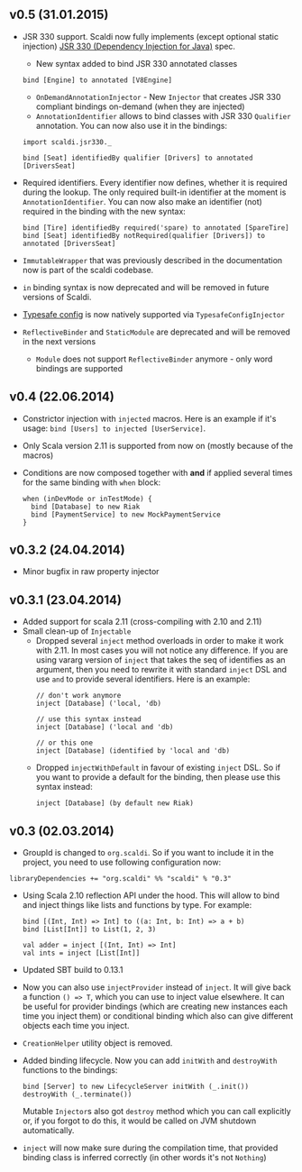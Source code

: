 ## v0.5 (31.01.2015)

* JSR 330 support. Scaldi now fully implements (except optional static injection) [JSR 330 (Dependency Injection for Java)](https://jcp.org/en/jsr/detail?id=330) spec.
  * New syntax added to bind JSR 330 annotated classes
  ```
  bind [Engine] to annotated [V8Engine]
  ```
  * `OnDemandAnnotationInjector` - New `Injector` that creates JSR 330 compliant bindings on-demand (when they are injected)
  * `AnnotationIdentifier` allows to bind classes with JSR 330 `Qualifier` annotation. You can now also use it in the bindings:
  ```
  import scaldi.jsr330._

  bind [Seat] identifiedBy qualifier [Drivers] to annotated [DriversSeat]
  ```
* Required identifiers. Every identifier now defines, whether it is required during the lookup. The only required built-in identifier
  at the moment is `AnnotationIdentifier`. You can now also make an identifier (not) required in the binding with the new syntax:

  ```
  bind [Tire] identifiedBy required('spare) to annotated [SpareTire]
  bind [Seat] identifiedBy notRequired(qualifier [Drivers]) to annotated [DriversSeat]
  ```
* `ImmutableWrapper` that was previously described in the documentation now is part of the scaldi codebase.
* `in` binding syntax is now deprecated and will be removed in future versions of Scaldi.
* [Typesafe config](https://github.com/typesafehub/config) is now natively supported via `TypesafeConfigInjector`
* `ReflectiveBinder` and `StaticModule` are deprecated and will be removed in the next versions
  * `Module` does not support `ReflectiveBinder` anymore - only word bindings are supported

## v0.4 (22.06.2014)

* Constrictor injection with `injected` macros. Here is an example if it's usage:  `bind [Users] to injected [UserService]`.
* Only Scala version 2.11 is supported from now on (mostly because of the macros)
* Conditions are now composed together with **and** if applied several times for the same binding with `when` block:
  
  ```
  when (inDevMode or inTestMode) {
    bind [Database] to new Riak
    bind [PaymentService] to new MockPaymentService
  }
  ```

## v0.3.2 (24.04.2014)

* Minor bugfix in raw property injector

## v0.3.1 (23.04.2014)

* Added support for scala 2.11 (cross-compiling with 2.10 and 2.11)
* Small clean-up of `Injectable`
    * Dropped several `inject` method overloads in order to make it work with 2.11.
      In most cases you will not notice any difference. If you are using vararg version of `inject` that takes the seq of
      identifies as an argument, then you need to rewrite it with standard `inject` DSL and use `and` to provide several identifiers.
      Here is an example:
      ```
      // don't work anymore
      inject [Database] ('local, 'db)

      // use this syntax instead
      inject [Database] ('local and 'db)

      // or this one
      inject [Database] (identified by 'local and 'db)
      ```
    * Dropped `injectWithDefault` in favour of existing `inject` DSL. So if you want to provide a default for the binding,
      then please use this syntax instead:
      ```
      inject [Database] (by default new Riak)
      ```

## v0.3 (02.03.2014)

* GroupId is changed to `org.scaldi`. So if you want to include it in the project, you need to use following configuration now:
 ```
 libraryDependencies += "org.scaldi" %% "scaldi" % "0.3"
 ```
* Using Scala 2.10 reflection API under the hood. This will allow to bind
  and inject things like lists and functions by type. For example:
  ```
  bind [(Int, Int) => Int] to ((a: Int, b: Int) => a + b)
  bind [List[Int]] to List(1, 2, 3)

  val adder = inject [(Int, Int) => Int]
  val ints = inject [List[Int]]
  ```
* Updated SBT build to 0.13.1
* Now you can also use `injectProvider` instead of `inject`. It will give back a function `() => T`, which you can use
  to inject value elsewhere. It can be useful for provider bindings (which are creating new instances each time you inject them)
  or conditional binding which also can give different objects each time you inject.
* `CreationHelper` utility object is removed.
* Added binding lifecycle. Now you can add `initWith` and `destroyWith` functions to the bindings:
  ```
  bind [Server] to new LifecycleServer initWith (_.init()) destroyWith (_.terminate())
  ```

  Mutable `Injector`s also got `destroy` method which you can call explicitly or, if you forgot to do this, it would be
  called on JVM shutdown automatically.
* `inject` will now make sure during the compilation time, that provided binding class is inferred correctly (in other words it's not `Nothing`)
